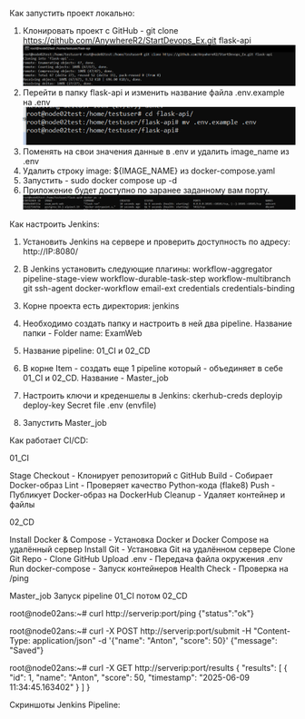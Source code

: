 Как запустить проект локально:
1. Клонировать проект с GitHub -  git clone https://github.com/AnywhereR2/StartDevops_Ex.git flask-api
![1](attach/1.PNG)
2. Перейти в папку flask-api и изменить название файла .env.example на .env
![2](attach/2.PNG)
3. Поменять на свои значения данные в .env и удалить image_name из .env
4. Удалить строку image: ${IMAGE_NAME} из docker-compose.yaml
5. Запустить - sudo docker compose up -d
6. Приложение будет доступно по заранее заданному вам порту.
![3](attach/3.PNG)

Как настроить Jenkins:
1. Установить Jenkins на сервере и проверить доступность по адресу: http://IP:8080/
2. В Jenkins установить следующие плагины:
workflow-aggregator
pipeline-stage-view
workflow-durable-task-step
workflow-multibranch
git
ssh-agent
docker-workflow
email-ext
credentials
credentials-binding


3. Корне проекта есть директория: jenkins
4. Необходимо создать папку и настроить в ней два pipeline. Название папки - Folder name: ExamWeb
5. Название pipeline: 01_CI и 02_CD
6. В корне Item - создать еще 1 pipeline который - объединяет в себе 01_CI и 02_CD. Название - Master_job
7. Настроить ключи и креденшелы в Jenkins:
ckerhub-creds
deployip
deploy-key
Secret file .env (envfile)


8. Запустить Master_job


Как работает CI/CD:


01_CI


Stage
Checkout - Клонирует репозиторий с GitHub
Build - Собирает Docker-образ
Lint - Проверяет качество Python-кода (flake8)
Push -  Публикует Docker-образ на DockerHub
Cleanup - Удаляет контейнер и файлы


02_CD


Install Docker & Compose -  Установка Docker и Docker Compose на удалённый сервер
Install Git -   Установка Git на удалённом сервере
Clone Git Repo - Clone GitHub
Upload .env -   Передача файла окружения .env
Run docker-compose - Запуск  контейнеров
Health Check - Проверка  на /ping


Master_job
Запуск pipeline 01_CI потом 02_CD


root@node02ans:~# curl http://serverip:port/ping
{"status":"ok"}


root@node02ans:~# curl -X POST http://serverip:port/submit -H "Content-Type: application/json" -d '{"name": "Anton", "score": 50}'
{"message": "Saved"}


root@node02ans:~# curl -X GET http://serverip:port/results
{
 "results": [
   {
     "id": 1,
     "name": "Anton",
     "score": 50,
     "timestamp": "2025-06-09 11:34:45.163402"
   }
 ]
}


Скриншоты Jenkins Pipeline:


